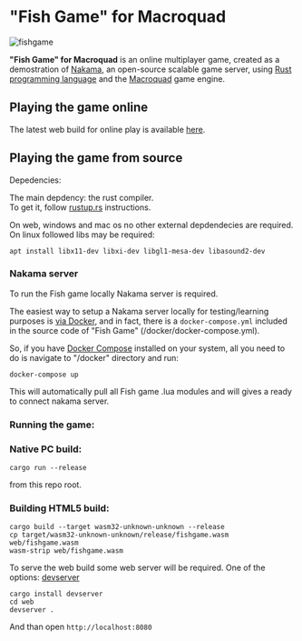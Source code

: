 "Fish Game" for Macroquad
=====================

![fishgame](https://user-images.githubusercontent.com/910977/114977971-304e2f00-9e4e-11eb-83ed-707abb895466.gif)


**"Fish Game" for Macroquad** is an online multiplayer game, created as a
demostration of [Nakama](https://heroiclabs.com/), an open-source scalable game
server, using [Rust programming language](https://www.rust-lang.org/) and
the [Macroquad](https://github.com/not-fl3/macroquad/) game engine.

Playing the game online
----------------------------

The latest web build for online play is available [here](https://fedorgames.itch.io/fish-game?secret=UAVcggHn332a).

Playing the game from source
----------------------------

Depedencies:

The main depdency: the rust compiler.   
To get it, follow [rustup.rs](https://rustup.rs/) instructions.

On web, windows and mac os no other external depdendecies are required.
On linux followed libs may be required: 
```
apt install libx11-dev libxi-dev libgl1-mesa-dev libasound2-dev
```

### Nakama server

To run the Fish game locally Nakama server is required.

The easiest way to setup a Nakama server locally for testing/learning purposes is [via Docker](https://heroiclabs.com/docs/install-docker-quickstart/), and in fact, there is a `docker-compose.yml` included in the source code of "Fish Game" (/docker/docker-compose.yml).

So, if you have [Docker Compose](https://docs.docker.com/compose/install/) installed on your system, all you need to do is navigate to "/docker" directory and run:

```
docker-compose up
```

This will automatically pull all Fish game .lua modules and will gives a ready to connect nakama server. 

### Running the game:

### Native PC build: 

```
cargo run --release
```
from this repo root.

### Building HTML5 build:

```
cargo build --target wasm32-unknown-unknown --release
cp target/wasm32-unknown-unknown/release/fishgame.wasm web/fishgame.wasm
wasm-strip web/fishgame.wasm
```

To serve the web build some web server will be required. One of the options: [devserver](https://github.com/kettle11/devserver) 

```
cargo install devserver
cd web
devserver .
```

And than open `http://localhost:8080`
